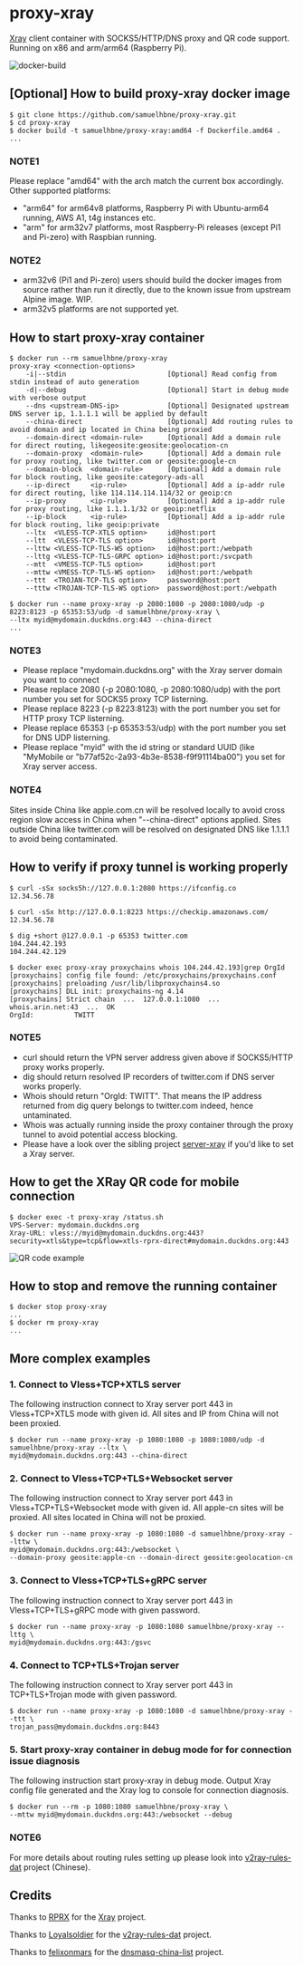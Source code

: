 # proxy-xray

[Xray](https://github.com/XTLS/Xray-core) client container with SOCKS5/HTTP/DNS proxy and QR code support. Running on x86 and arm/arm64 (Raspberry Pi).

![docker-build](https://github.com/samuelhbne/proxy-xray/workflows/docker-buildx-latest/badge.svg)

## [Optional] How to build proxy-xray docker image

```shell
$ git clone https://github.com/samuelhbne/proxy-xray.git
$ cd proxy-xray
$ docker build -t samuelhbne/proxy-xray:amd64 -f Dockerfile.amd64 .
...
```

### NOTE1

Please replace "amd64" with the arch match the current box accordingly. Other supported platforms:

- "arm64" for arm64v8 platforms, Raspberry Pi with Ubuntu-arm64 running, AWS A1, t4g instances etc.
- "arm" for arm32v7 platforms, most Raspberry-Pi releases (except Pi1 and Pi-zero) with Raspbian running.

### NOTE2

- arm32v6 (Pi1 and Pi-zero) users should build the docker images from source rather than run it directly, due to the known issue from upstream Alpine image. WIP.
- arm32v5 platforms are not supported yet.

## How to start proxy-xray container

```shell
$ docker run --rm samuelhbne/proxy-xray
proxy-xray <connection-options>
    -i|--stdin                         [Optional] Read config from stdin instead of auto generation
    -d|--debug                         [Optional] Start in debug mode with verbose output
    --dns <upstream-DNS-ip>            [Optional] Designated upstream DNS server ip, 1.1.1.1 will be applied by default
    --china-direct                     [Optional] Add routing rules to avoid domain and ip located in China being proxied
    --domain-direct <domain-rule>      [Optional] Add a domain rule for direct routing, likegeosite:geosite:geolocation-cn
    --domain-proxy  <domain-rule>      [Optional] Add a domain rule for proxy routing, like twitter.com or geosite:google-cn
    --domain-block  <domain-rule>      [Optional] Add a domain rule for block routing, like geosite:category-ads-all
    --ip-direct     <ip-rule>          [Optional] Add a ip-addr rule for direct routing, like 114.114.114.114/32 or geoip:cn
    --ip-proxy      <ip-rule>          [Optional] Add a ip-addr rule for proxy routing, like 1.1.1.1/32 or geoip:netflix
    --ip-block      <ip-rule>          [Optional] Add a ip-addr rule for block routing, like geoip:private
    --ltx  <VLESS-TCP-XTLS option>     id@host:port
    --ltt  <VLESS-TCP-TLS option>      id@host:port
    --lttw <VLESS-TCP-TLS-WS option>   id@host:port:/webpath
    --lttg <VLESS-TCP-TLS-GRPC option> id@host:port:/svcpath
    --mtt  <VMESS-TCP-TLS option>      id@host:port
    --mttw <VMESS-TCP-TLS-WS option>   id@host:port:/webpath
    --ttt  <TROJAN-TCP-TLS option>     password@host:port
    --tttw <TROJAN-TCP-TLS-WS option>  password@host:port:/webpath

$ docker run --name proxy-xray -p 2080:1080 -p 2080:1080/udp -p 8223:8123 -p 65353:53/udp -d samuelhbne/proxy-xray \
--ltx myid@mydomain.duckdns.org:443 --china-direct
...
```

### NOTE3

- Please replace "mydomain.duckdns.org" with the Xray server domain you want to connect
- Please replace 2080 (-p 2080:1080, -p 2080:1080/udp) with the port number you set for SOCKS5 proxy TCP listerning.
- Please replace 8223 (-p 8223:8123) with the port number you set for HTTP proxy TCP listerning.
- Please replace 65353 (-p 65353:53/udp) with the port number you set for DNS UDP listerning.
- Please replace "myid" with the id string or standard UUID (like "MyMobile or "b77af52c-2a93-4b3e-8538-f9f91114ba00") you set for Xray server access.

### NOTE4

Sites inside China like apple.com.cn will be resolved locally to avoid cross region slow access in China when "--china-direct" options applied. Sites outside China like twitter.com will be resolved on designated DNS like 1.1.1.1 to avoid being contaminated.

## How to verify if proxy tunnel is working properly

```shell
$ curl -sSx socks5h://127.0.0.1:2080 https://ifconfig.co
12.34.56.78

$ curl -sSx http://127.0.0.1:8223 https://checkip.amazonaws.com/
12.34.56.78

$ dig +short @127.0.0.1 -p 65353 twitter.com
104.244.42.193
104.244.42.129

$ docker exec proxy-xray proxychains whois 104.244.42.193|grep OrgId
[proxychains] config file found: /etc/proxychains/proxychains.conf
[proxychains] preloading /usr/lib/libproxychains4.so
[proxychains] DLL init: proxychains-ng 4.14
[proxychains] Strict chain  ...  127.0.0.1:1080  ...  whois.arin.net:43  ...  OK
OrgId:          TWITT
```

### NOTE5

- curl should return the VPN server address given above if SOCKS5/HTTP proxy works properly.
- dig should return resolved IP recorders of twitter.com if DNS server works properly.
- Whois should return "OrgId: TWITT". That means the IP address returned from dig query belongs to twitter.com indeed, hence untaminated.
- Whois was actually running inside the proxy container through the proxy tunnel to avoid potential access blocking.
- Please have a look over the sibling project [server-xray](https://github.com/samuelhbne/server-xray) if you'd like to set a Xray server.

## How to get the XRay QR code for mobile connection

```shell
$ docker exec -t proxy-xray /status.sh
VPS-Server: mydomain.duckdns.org
Xray-URL: vless://myid@mydomain.duckdns.org:443?security=xtls&type=tcp&flow=xtls-rprx-direct#mydomain.duckdns.org:443
```

![QR code example](https://github.com/samuelhbne/proxy-xray/blob/master/images/qr-xray.png)

## How to stop and remove the running container

```shell
$ docker stop proxy-xray
...
$ docker rm proxy-xray
...
```

## More complex examples

### 1. Connect to Vless+TCP+XTLS server

The following instruction connect to Xray server port 443 in Vless+TCP+XTLS mode with given id. All sites and IP from China will not been proxied.

```shell
$ docker run --name proxy-xray -p 1080:1080 -p 1080:1080/udp -d samuelhbne/proxy-xray --ltx \
myid@mydomain.duckdns.org:443 --china-direct
```

### 2. Connect to Vless+TCP+TLS+Websocket server

The following instruction connect to Xray server port 443 in Vless+TCP+TLS+Websocket mode with given id. All apple-cn sites will be proxied. All sites located in China will not be proxied.

```shell
$ docker run --name proxy-xray -p 1080:1080 -d samuelhbne/proxy-xray --lttw \
myid@mydomain.duckdns.org:443:/websocket \
--domain-proxy geosite:apple-cn --domain-direct geosite:geolocation-cn
```

### 3. Connect to Vless+TCP+TLS+gRPC server

The following instruction connect to Xray server port 443 in Vless+TCP+TLS+gRPC mode with given password.

```shell
$ docker run --name proxy-xray -p 1080:1080 samuelhbne/proxy-xray --lttg \
myid@mydomain.duckdns.org:443:/gsvc
```

### 4. Connect to TCP+TLS+Trojan server

The following instruction connect to Xray server port 443 in TCP+TLS+Trojan mode with given password.

```shell
$ docker run --name proxy-xray -p 1080:1080 -d samuelhbne/proxy-xray --ttt \
trojan_pass@mydomain.duckdns.org:8443
```

### 5. Start proxy-xray container in debug mode for for connection issue diagnosis

The following instruction start proxy-xray in debug mode. Output Xray config file generated and the Xray log to console for connection diagnosis.

```shell
$ docker run --rm -p 1080:1080 samuelhbne/proxy-xray \
--mttw myid@mydomain.duckdns.org:443:/websocket --debug
```

### NOTE6

For more details about routing rules setting up please look into [v2ray-rules-dat](https://github.com/Loyalsoldier/v2ray-rules-dat) project (Chinese).

## Credits

Thanks to [RPRX](https://github.com/RPRX) for the [Xray](https://github.com/XTLS/Xray-core) project.

Thanks to [Loyalsoldier](https://github.com/Loyalsoldier) for the [v2ray-rules-dat](https://github.com/Loyalsoldier/v2ray-rules-dat) project.

Thanks to [felixonmars](https://github.com/felixonmars) for the [dnsmasq-china-list](https://github.com/felixonmars/dnsmasq-china-list) project.
